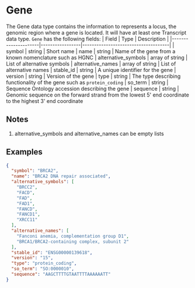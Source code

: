# Gene

The Gene data type contains the information to represents a locus, the genomic region where a gene is located. It will have at least one Transcript data type.
`Gene` has the following fields:
| Field               | Type            | Description                         |
|---------------------|-----------------|-------------------------------------|
| symbol              | string          | Short name
| name                | string          | Name of the gene from a known nomenclature such as HGNC
| alternative_symbols | array of string | List of alternative symbols
| alternative_names   | array of string | List of alternative names
| stable_id           | string          | A unique identifier for the gene
| version             | string          | Version of the gene
| type                | string          | The type describing functionality of the gene such as `protein_coding`
| so_term             | string          | Sequence Ontology accession describing the gene
| sequence            | string          | Genomic sequence on the forward strand from the lowest 5' end coordinate to the highest 3' end coordinate

## Notes
1. alternative_symbols and alternative_names can be empty lists

## Examples
```json
{
  "symbol": "BRCA2",
  "name": "BRCA2 DNA repair associated",
  "alternative_symbols": [
    "BRCC2",
    "FACD",
    "FAD",
    "FAD1",
    "FANCD",
    "FANCD1",
    "XRCC11"
  ],
  "alternative_names": [
    "Fanconi anemia, complementation group D1",
    "BRCA1/BRCA2-containing complex, subunit 2"
  ],
  "stable_id": "ENSG00000139618",
  "version": "15",
  "type": "protein_coding",
  "so_term": "SO:0000010",
  "sequence": "AAGCTTTTGTAATTTTAAAAAATT"
}
```
